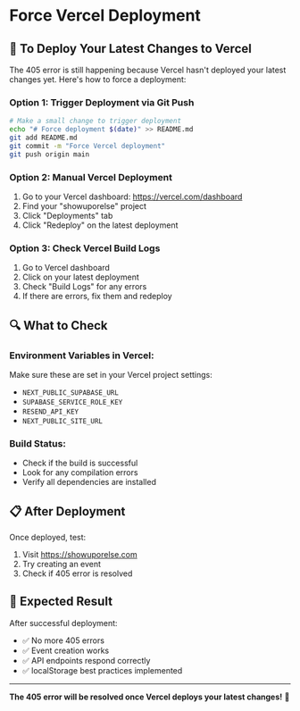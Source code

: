 # Force Vercel Deployment

## 🚀 **To Deploy Your Latest Changes to Vercel**

The 405 error is still happening because Vercel hasn't deployed your latest changes yet. Here's how to force a deployment:

### **Option 1: Trigger Deployment via Git Push**
```bash
# Make a small change to trigger deployment
echo "# Force deployment $(date)" >> README.md
git add README.md
git commit -m "Force Vercel deployment"
git push origin main
```

### **Option 2: Manual Vercel Deployment**
1. Go to your Vercel dashboard: https://vercel.com/dashboard
2. Find your "showuporelse" project
3. Click "Deployments" tab
4. Click "Redeploy" on the latest deployment

### **Option 3: Check Vercel Build Logs**
1. Go to Vercel dashboard
2. Click on your latest deployment
3. Check "Build Logs" for any errors
4. If there are errors, fix them and redeploy

## 🔍 **What to Check**

### **Environment Variables in Vercel:**
Make sure these are set in your Vercel project settings:
- `NEXT_PUBLIC_SUPABASE_URL`
- `SUPABASE_SERVICE_ROLE_KEY`
- `RESEND_API_KEY`
- `NEXT_PUBLIC_SITE_URL`

### **Build Status:**
- Check if the build is successful
- Look for any compilation errors
- Verify all dependencies are installed

## 📋 **After Deployment**

Once deployed, test:
1. Visit https://showuporelse.com
2. Try creating an event
3. Check if 405 error is resolved

## 🎯 **Expected Result**

After successful deployment:
- ✅ No more 405 errors
- ✅ Event creation works
- ✅ API endpoints respond correctly
- ✅ localStorage best practices implemented

---

**The 405 error will be resolved once Vercel deploys your latest changes!** 🚀
